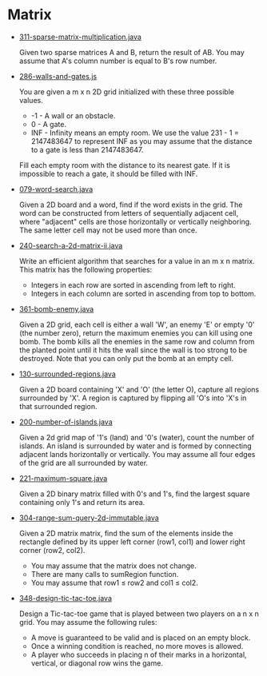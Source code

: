 # Matrix

- [311-sparse-matrix-multiplication.java](./leetcode-java/311-sparse-matrix-multiplication.java)

    Given two sparse matrices A and B, return the result of AB. You may assume that A's column number is equal to B's row number.

- [286-walls-and-gates.js](./leetcode-js/286-walls-and-gates.js)

    You are given a m x n 2D grid initialized with these three possible values.

    - -1 - A wall or an obstacle.
    - 0 - A gate.
    - INF - Infinity means an empty room. We use the value 231 - 1 = 2147483647 to represent INF as you may assume that the distance to a gate is less than 2147483647.

    Fill each empty room with the distance to its nearest gate. If it is impossible to reach a gate, it should be filled with INF.

- [079-word-search.java](./leetcode-java/079-word-search.java)

    Given a 2D board and a word, find if the word exists in the grid. The word can be constructed from letters of sequentially adjacent cell, where "adjacent" cells are those horizontally or vertically neighboring. The same letter cell may not be used more than once.

- [240-search-a-2d-matrix-ii.java](./leetcode-java/240-search-a-2d-matrix-ii.java)

    Write an efficient algorithm that searches for a value in an m x n matrix. This matrix has the following properties:

    - Integers in each row are sorted in ascending from left to right.
    - Integers in each column are sorted in ascending from top to bottom.

- [361-bomb-enemy.java](./leetcode-java/361-bomb-enemy.java)

    Given a 2D grid, each cell is either a wall 'W', an enemy 'E' or empty '0' (the number zero), return the maximum enemies you can kill using one bomb. The bomb kills all the enemies in the same row and column from the planted point until it hits the wall since the wall is too strong to be destroyed. Note that you can only put the bomb at an empty cell.

- [130-surrounded-regions.java](./leetcode-java/130-surrounded-regions.java)

    Given a 2D board containing 'X' and 'O' (the letter O), capture all regions surrounded by 'X'. A region is captured by flipping all 'O's into 'X's in that surrounded region.

- [200-number-of-islands.java](./leetcode-java/200-number-of-islands.java)

    Given a 2d grid map of '1's (land) and '0's (water), count the number of islands. An island is surrounded by water and is formed by connecting adjacent lands horizontally or vertically. You may assume all four edges of the grid are all surrounded by water.

- [221-maximum-square.java](./leetcode-java/221-maximum-square.java)

    Given a 2D binary matrix filled with 0's and 1's, find the largest square containing only 1's and return its area.

- [304-range-sum-query-2d-immutable.java](./leetcode-java/304-range-sum-query-2d-immutable.java)

    Given a 2D matrix matrix, find the sum of the elements inside the rectangle defined by its upper left corner (row1, col1) and lower right corner (row2, col2).

    - You may assume that the matrix does not change.
    - There are many calls to sumRegion function.
    - You may assume that row1 ≤ row2 and col1 ≤ col2.

- [348-design-tic-tac-toe.java](./leetcode-java/348-design-tic-tac-toe.java)

    Design a Tic-tac-toe game that is played between two players on a n x n grid. You may assume the following rules:

    - A move is guaranteed to be valid and is placed on an empty block.
    - Once a winning condition is reached, no more moves is allowed.
    - A player who succeeds in placing n of their marks in a horizontal, vertical, or diagonal row wins the game.

